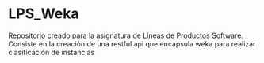 # LPS_Weka
Repositorio creado para la asignatura de Líneas de Productos Software. Consiste en la creación de una restful api que encapsula weka para realizar clasificación de instancias
